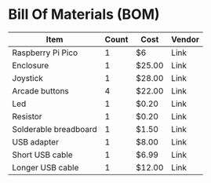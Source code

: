 # Bill Of Materials (BOM)

| Item | Count | Cost | Vendor |
| ---- | ----- | ---- | ------ |
| Raspberry Pi Pico | 1 | $6 | Link |
| Enclosure | 1 | $25.00 | Link |
| Joystick | 1 | $28.00 | Link |
| Arcade buttons | 4 | $22.00 | Link |
| Led | 1 | $0.20 | Link |
| Resistor | 1 | $0.20 | Link |
| Solderable breadboard | 1 | $1.50 | Link |
| USB adapter | 1 | $8.00 | Link |
| Short USB cable | 1 | $6.99 | Link |
| Longer USB cable | 1 | $12.00 | Link | 
